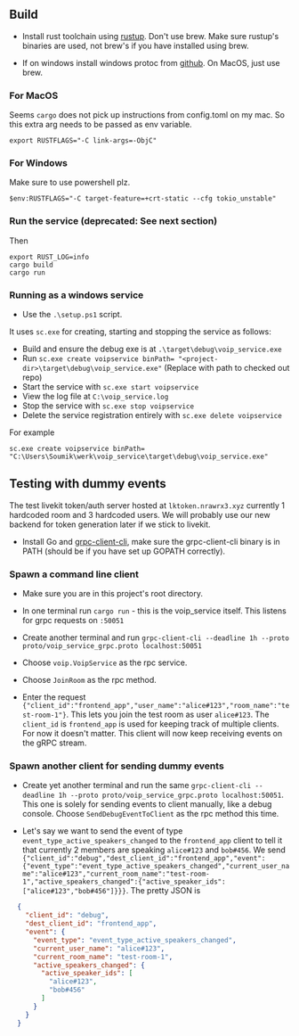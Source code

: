 ## Build

- Install rust toolchain using [rustup](https://rustup.rs/). Don't use brew.
  Make sure rustup's binaries are used, not brew's if you have installed using
  brew.

- If on windows install windows protoc from
  [github](https://github.com/protocolbuffers/protobuf/releases). On MacOS, just
  use brew.

### For MacOS

Seems `cargo` does not pick up instructions from config.toml on my mac. So this
extra arg needs to be passed as env variable.

```
export RUSTFLAGS="-C link-args=-ObjC"
```

### For Windows

Make sure to use powershell plz.

```
$env:RUSTFLAGS="-C target-feature=+crt-static --cfg tokio_unstable"
```

### Run the service (deprecated: See next section)
Then

```
export RUST_LOG=info
cargo build
cargo run
```

### Running as a windows service

- Use the `.\setup.ps1` script.
 
It uses `sc.exe` for creating, starting and stopping the service as follows:

- Build and ensure the debug exe is at `.\target\debug\voip_service.exe`
- Run `sc.exe create voipservice binPath= "<project-dir>\target\debug\voip_service.exe"` (Replace <project-dir> with path to checked out repo)
- Start the service with `sc.exe start voipservice`
- View the log file at `C:\voip_service.log`
- Stop the service with `sc.exe stop voipservice`
- Delete the service registration entirely with `sc.exe delete voipservice`

For example
```
sc.exe create voipservice binPath= "C:\Users\Soumik\werk\voip_service\target\debug\voip_service.exe"
```


## Testing with dummy events

The test livekit token/auth server hosted at `lktoken.nrawrx3.xyz` currently 1
hardcoded room and 3 hardcoded users. We will probably use our new backend for
token generation later if we stick to livekit.

- Install Go and [grpc-client-cli](https://github.com/vadimi/grpc-client-cli),
make sure the grpc-client-cli binary is in PATH (should be if you have set up
GOPATH correctly).

### Spawn a command line client

- Make sure you are in this project's root directory.
- In one terminal run `cargo run` - this is the voip_service itself. This listens for grpc requests on `:50051`

- Create another terminal and run `grpc-client-cli --deadline 1h --proto proto/voip_service_grpc.proto localhost:50051`
- Choose `voip.VoipService` as the rpc service.
- Choose `JoinRoom` as the rpc method.
- Enter the request
  `{"client_id":"frontend_app","user_name":"alice#123","room_name":"test-room-1"}`.
  This lets you join the test room as user `alice#123`. The `client_id` is
  `frontend_app` is used for keeping track of multiple clients. For now it
  doesn't matter. This client will now keep receiving events on the gRPC stream.


### Spawn another client for sending dummy events

- Create yet another terminal and run the same `grpc-client-cli --deadline 1h
  --proto proto/voip_service_grpc.proto localhost:50051`. This one is solely for
  sending events to client manually, like a debug console. Choose
  `SendDebugEventToClient` as the rpc method this time.
  
- Let's say we want to send the event of type
  `event_type_active_speakers_changed` to the `frontend_app` client to tell it
  that currently 2 members are speaking `alice#123` and `bob#456`. We send `{"client_id":"debug","dest_client_id":"frontend_app","event":{"event_type":"event_type_active_speakers_changed","current_user_name":"alice#123","current_room_name":"test-room-1","active_speakers_changed":{"active_speaker_ids":["alice#123","bob#456"]}}}`. The pretty JSON is

```json
  {
    "client_id": "debug",
    "dest_client_id": "frontend_app",
    "event": {
      "event_type": "event_type_active_speakers_changed",
      "current_user_name": "alice#123",
      "current_room_name": "test-room-1",
      "active_speakers_changed": {
        "active_speaker_ids": [
          "alice#123",
          "bob#456"
        ]
      }
    }
  }
```
